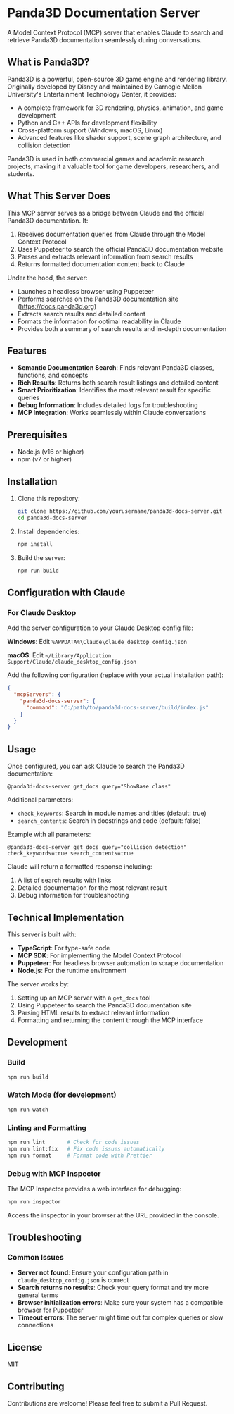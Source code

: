 # Panda3D Documentation Server

A Model Context Protocol (MCP) server that enables Claude to search and retrieve Panda3D documentation seamlessly during conversations.

## What is Panda3D?

Panda3D is a powerful, open-source 3D game engine and rendering library. Originally developed by Disney and maintained by Carnegie Mellon University's Entertainment Technology Center, it provides:

- A complete framework for 3D rendering, physics, animation, and game development
- Python and C++ APIs for development flexibility
- Cross-platform support (Windows, macOS, Linux)
- Advanced features like shader support, scene graph architecture, and collision detection

Panda3D is used in both commercial games and academic research projects, making it a valuable tool for game developers, researchers, and students.

## What This Server Does

This MCP server serves as a bridge between Claude and the official Panda3D documentation. It:

1. Receives documentation queries from Claude through the Model Context Protocol
2. Uses Puppeteer to search the official Panda3D documentation website
3. Parses and extracts relevant information from search results
4. Returns formatted documentation content back to Claude

Under the hood, the server:

- Launches a headless browser using Puppeteer
- Performs searches on the Panda3D documentation site (<https://docs.panda3d.org>)
- Extracts search results and detailed content
- Formats the information for optimal readability in Claude
- Provides both a summary of search results and in-depth documentation

## Features

- **Semantic Documentation Search**: Finds relevant Panda3D classes, functions, and concepts
- **Rich Results**: Returns both search result listings and detailed content
- **Smart Prioritization**: Identifies the most relevant result for specific queries
- **Debug Information**: Includes detailed logs for troubleshooting
- **MCP Integration**: Works seamlessly within Claude conversations

## Prerequisites

- Node.js (v16 or higher)
- npm (v7 or higher)

## Installation

1. Clone this repository:

   ```bash
   git clone https://github.com/yourusername/panda3d-docs-server.git
   cd panda3d-docs-server
   ```

2. Install dependencies:

   ```bash
   npm install
   ```

3. Build the server:

   ```bash
   npm run build
   ```

## Configuration with Claude

### For Claude Desktop

Add the server configuration to your Claude Desktop config file:

**Windows**:
Edit `%APPDATA%\Claude\claude_desktop_config.json`

**macOS**:
Edit `~/Library/Application Support/Claude/claude_desktop_config.json`

Add the following configuration (replace with your actual installation path):

```json
{
  "mcpServers": {
    "panda3d-docs-server": {
      "command": "C:/path/to/panda3d-docs-server/build/index.js"
    }
  }
}
```

## Usage

Once configured, you can ask Claude to search the Panda3D documentation:

```
@panda3d-docs-server get_docs query="ShowBase class"
```

Additional parameters:

- `check_keywords`: Search in module names and titles (default: true)
- `search_contents`: Search in docstrings and code (default: false)

Example with all parameters:

```
@panda3d-docs-server get_docs query="collision detection" check_keywords=true search_contents=true
```

Claude will return a formatted response including:

1. A list of search results with links
2. Detailed documentation for the most relevant result
3. Debug information for troubleshooting

## Technical Implementation

This server is built with:

- **TypeScript**: For type-safe code
- **MCP SDK**: For implementing the Model Context Protocol
- **Puppeteer**: For headless browser automation to scrape documentation
- **Node.js**: For the runtime environment

The server works by:

1. Setting up an MCP server with a `get_docs` tool
2. Using Puppeteer to search the Panda3D documentation site
3. Parsing HTML results to extract relevant information
4. Formatting and returning the content through the MCP interface

## Development

### Build

```bash
npm run build
```

### Watch Mode (for development)

```bash
npm run watch
```

### Linting and Formatting

```bash
npm run lint       # Check for code issues
npm run lint:fix   # Fix code issues automatically
npm run format     # Format code with Prettier
```

### Debug with MCP Inspector

The MCP Inspector provides a web interface for debugging:

```bash
npm run inspector
```

Access the inspector in your browser at the URL provided in the console.

## Troubleshooting

### Common Issues

- **Server not found**: Ensure your configuration path in `claude_desktop_config.json` is correct
- **Search returns no results**: Check your query format and try more general terms
- **Browser initialization errors**: Make sure your system has a compatible browser for Puppeteer
- **Timeout errors**: The server might time out for complex queries or slow connections

## License

MIT

## Contributing

Contributions are welcome! Please feel free to submit a Pull Request.
